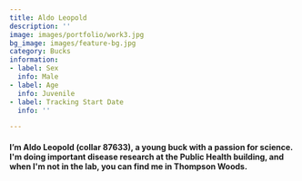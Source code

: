 ```yaml
---
title: Aldo Leopold
description: ''
image: images/portfolio/work3.jpg
bg_image: images/feature-bg.jpg
category: Bucks
information:
- label: Sex
  info: Male
- label: Age
  info: Juvenile
- label: Tracking Start Date
  info: ''

---
```

#### I’m Aldo Leopold (collar 87633), a young buck with a passion for science. I'm doing important disease research at the Public Health building, and when I'm not in the lab, you can find me in Thompson Woods.
